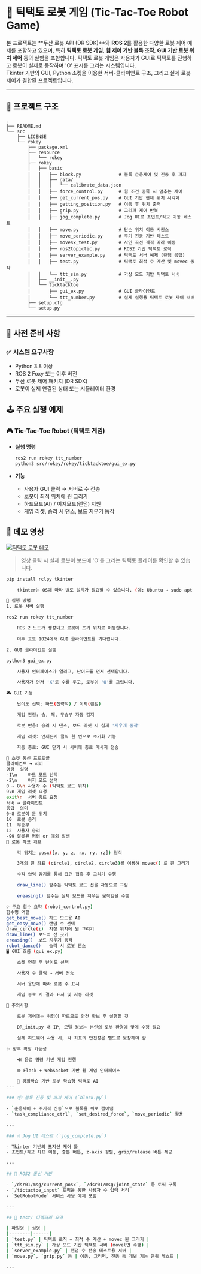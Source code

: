 # 🤖 틱택토 로봇 게임 (Tic-Tac-Toe Robot Game)

본 프로젝트는 **두산 로봇 API (DR SDK)**와 **ROS 2**를 활용한 다양한 로봇 제어 예제를 포함하고 있으며, 특히 **틱택토 로봇 게임**, **힘 제어 기반 블록 조작**, **GUI 기반 로봇 위치 제어** 등의 실험을 포함합니다.
틱택토 로봇 게임은 사용자가 GUI로 틱택토를 진행하고 로봇이 실제로 동작하며 'O' 표시를 그리는 시스템입니다.  
Tkinter 기반의 GUI, Python 소켓을 이용한 서버-클라이언트 구조, 그리고 실제 로봇 제어가 결합된 프로젝트입니다.


---

## 📁 프로젝트 구조

```
.
├── README.md
└── src
    ├── LICENSE
    └── rokey
        ├── package.xml
        ├── resource
        │   └── rokey
        ├── rokey
        │   ├── basic
        │   │   ├── block.py              # 블록 순응제어 및 진동 후 파지
        │   │   ├── data/
        │   │   │   └── calibrate_data.json
        │   │   ├── force_control.py      # 힘 조건 충족 시 멈추는 제어
        │   │   ├── get_current_pos.py    # GUI 기반 현재 위치 시각화
        │   │   ├── getting_position.py   # 이동 후 위치 출력
        │   │   ├── grip.py               # 그리퍼 제어 반복
        │   │   ├── jog_complete.py       # Jog UI로 조인트/직교 이동 테스트
        │   │   ├── move.py               # 단순 위치 이동 시퀀스
        │   │   ├── move_periodic.py      # 주기 진동 기반 테스트
        │   │   ├── movesx_test.py        # 사인 곡선 궤적 따라 이동
        │   │   ├── ros2topictic.py       # ROS2 기반 틱택토 로직
        │   │   ├── server_example.py     # 틱택토 서버 예제 (랜덤 응답)
        │   │   ├── test.py               # 틱택토 최적 수 계산 및 movec 동작
        │   │   └── ttt_sim.py            # 가상 모드 기반 틱택토 서버
        │   ├── __init__.py
        │   └── ticktacktoe
        │       ├── gui_ex.py             # GUI 클라이언트
        │       └── ttt_number.py         # 실제 실행용 틱택토 로봇 제어 서버
        ├── setup.cfg
        └── setup.py
```

---
## 🔧 사전 준비 사항

### ✅ 시스템 요구사항

- Python 3.8 이상
- ROS 2 Foxy 또는 이후 버전
- 두산 로봇 제어 패키지 (DR SDK)
- 로봇이 실제 연결된 상태 또는 시뮬레이터 환경
## 🕹 주요 실행 예제

### 🎮 Tic-Tac-Toe Robot (틱택토 게임)

- **실행 명령**
    ```bash
    ros2 run rokey ttt_number
    python3 src/rokey/rokey/ticktacktoe/gui_ex.py
    ```

- **기능**
    - 사용자 GUI 클릭 → 서버로 수 전송
    - 로봇이 최적 위치에 원 그리기
    - 하드모드(AI) / 이지모드(랜덤) 지원
    - 게임 리셋, 승리 시 댄스, 보드 지우기 동작
## 🎥 데모 영상

[![틱택토 로봇 데모](https://img.youtube.com/vi/VpZkLcmdUkc/0.jpg)](https://youtu.be/VpZkLcmdUkc)

> 영상 클릭 시 실제 로봇이 보드에 'O'를 그리는 틱택토 플레이를 확인할 수 있습니다.


```bash
pip install rclpy tkinter

    tkinter는 OS에 따라 별도 설치가 필요할 수 있습니다. (예: Ubuntu → sudo apt install python3-tk)

🚀 실행 방법
1. 로봇 서버 실행

ros2 run rokey ttt_number

    ROS 2 노드가 생성되고 로봇이 초기 위치로 이동합니다.

    이후 포트 1024에서 GUI 클라이언트를 기다립니다.

2. GUI 클라이언트 실행

python3 gui_ex.py

    사용자 인터페이스가 열리고, 난이도를 먼저 선택합니다.

    사용자가 먼저 'X'로 수를 두고, 로봇이 'O'를 그립니다.

🎮 GUI 기능

    난이도 선택: 하드(전략적) / 이지(랜덤)

    게임 판정: 승, 패, 무승부 자동 감지

    로봇 반응: 승리 시 댄스, 보드 리셋 시 실제 '지우개 동작'

    게임 리셋: 언제든지 클릭 한 번으로 초기화 가능

    자동 종료: GUI 닫기 시 서버에 종료 메시지 전송

🔌 소켓 통신 프로토콜
클라이언트 → 서버
명령	설명
-1\n	하드 모드 선택
-2\n	이지 모드 선택
0 ~ 8\n	사용자 수 (틱택토 보드 위치)
9\n	게임 리셋 요청
exit\n	서버 종료 요청
서버 → 클라이언트
응답	의미
0~8	로봇이 둔 위치
10	로봇 승리
11	무승부
12	사용자 승리
-99	잘못된 명령 or 예외 발생
📐 로봇 좌표 개요

    각 위치는 posx([x, y, z, rx, ry, rz]) 형식

    3개의 원 좌표 (circle1, circle2, circle3)를 이용해 movec() 로 원 그리기

    수직 압력 감지를 통해 표면 접촉 후 그리기 수행

    draw_line() 함수는 틱택토 보드 선을 자동으로 그림

    ereasing() 함수는 실제 보드를 지우는 움직임을 수행

💡 주요 함수 요약 (robot_control.py)
함수명	역할
get_best_move()	하드 모드용 AI
get_easy_move()	랜덤 수 선택
draw_circle(i)	지정 위치에 원 그리기
draw_line()	보드의 선 긋기
ereasing()	보드 지우기 동작
robot_dance()	승리 시 로봇 댄스
🖥️ GUI 흐름 (gui_ex.py)

    소켓 연결 후 난이도 선택

    사용자 수 클릭 → 서버 전송

    서버 응답에 따라 로봇 수 표시

    게임 종료 시 결과 표시 및 자동 리셋

📌 주의사항

    로봇 제어에는 위험이 따르므로 안전 확보 후 실행할 것

    DR_init.py 내 IP, 모델 정보는 본인의 로봇 환경에 맞게 수정 필요

    실제 하드웨어 사용 시, 각 좌표의 안전성은 별도로 보장해야 함

✨ 향후 확장 가능성

    🔊 음성 명령 기반 게임 진행

    🌐 Flask + WebSocket 기반 웹 게임 인터페이스

    🧠 강화학습 기반 로봇 학습형 틱택토 AI
---

### 📦 블록 진동 및 파지 제어 (`block.py`)

- `순응제어 + 주기적 진동`으로 블록을 위로 뽑아냄
- `task_compliance_ctrl`, `set_desired_force`, `move_periodic` 활용

---

### 🖱 Jog UI 테스트 (`jog_complete.py`)

- Tkinter 기반의 포지션 제어 툴
- 조인트/직교 좌표 이동, 증분 버튼, z-axis 정렬, grip/release 버튼 제공

---

## 📡 ROS2 통신 기반

- `/dsr01/msg/current_posx`, `/dsr01/msg/joint_state` 등 토픽 구독
- `/tictactoe_input` 토픽을 통한 사용자 수 입력 처리
- `SetRobotMode` 서비스 사용 예제 포함

---

## 📂 test/ 디렉터리 요약

| 파일명 | 설명 |
|--------|------|
| `test.py` | 틱택토 로직 + 최적 수 계산 + movec 원 그리기 |
| `ttt_sim.py` | 가상 모드 기반 틱택토 서버 (movel만 수행) |
| `server_example.py` | 랜덤 수 전송 테스트용 서버 |
| `move.py`, `grip.py` 등 | 이동, 그리퍼, 진동 등 개별 기능 단위 테스트 |

---



